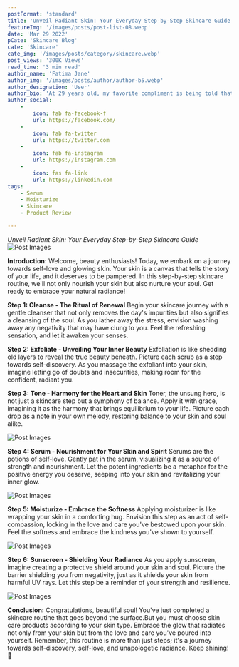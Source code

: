 ```yaml
---
postFormat: 'standard'
title: 'Unveil Radiant Skin: Your Everyday Step-by-Step Skincare Guide'
featureImg: '/images/posts/post-list-08.webp'
date: 'Mar 29 2022'
pCate: 'Skincare Blog'
cate: 'Skincare'
cate_img: '/images/posts/category/skincare.webp'
post_views: '300K Views'
read_time: '3 min read'
author_name: 'Fatima Jane'
author_img: '/images/posts/author/author-b5.webp'
author_designation: 'User'
author_bio: 'At 29 years old, my favorite compliment is being told that I look like my mom. Seeing myself in her image, like this daughter up top, makes me so proud of how far I’ve come, and so thankful for where I come from.'
author_social:
    -
        icon: fab fa-facebook-f
        url: https://facebook.com/
    -
        icon: fab fa-twitter
        url: https://twitter.com
    -
        icon: fab fa-instagram
        url: https://instagram.com
    - 
        icon: fas fa-link
        url: https://linkedin.com
tags: 
    - Serum
    - Moisturize
    - Skincare
    - Product Review

---
```


_Unveil Radiant Skin: Your Everyday Step-by-Step Skincare Guide_
![Post Images](/images/post-single/post-single-02.webp)

**Introduction:**
Welcome, beauty enthusiasts! Today, we embark on a journey towards self-love and glowing skin. Your skin is a canvas that tells the story of your life, and it deserves to be pampered. In this step-by-step skincare routine, we'll not only nourish your skin but also nurture your soul. Get ready to embrace your natural radiance!

**Step 1: Cleanse - The Ritual of Renewal**
Begin your skincare journey with a gentle cleanser that not only removes the day's impurities but also signifies a cleansing of the soul. As you lather away the stress, envision washing away any negativity that may have clung to you. Feel the refreshing sensation, and let it awaken your senses.

**Step 2: Exfoliate - Unveiling Your Inner Beauty**
Exfoliation is like shedding old layers to reveal the true beauty beneath. Picture each scrub as a step towards self-discovery. As you massage the exfoliant into your skin, imagine letting go of doubts and insecurities, making room for the confident, radiant you.

**Step 3: Tone - Harmony for the Heart and Skin**
Toner, the unsung hero, is not just a skincare step but a symphony of balance. Apply it with grace, imagining it as the harmony that brings equilibrium to your life. Picture each drop as a note in your own melody, restoring balance to your skin and soul alike.

![Post Images](/images/posts/everyday/2.jpg)

**Step 4: Serum - Nourishment for Your Skin and Spirit**
Serums are the potions of self-love. Gently pat in the serum, visualizing it as a source of strength and nourishment. Let the potent ingredients be a metaphor for the positive energy you deserve, seeping into your skin and revitalizing your inner glow.

![Post Images](/images/posts/everyday/1.jpg)

**Step 5: Moisturize - Embrace the Softness**
Applying moisturizer is like wrapping your skin in a comforting hug. Envision this step as an act of self-compassion, locking in the love and care you've bestowed upon your skin. Feel the softness and embrace the kindness you've shown to yourself.

![Post Images](/images/posts/everyday/3.jpg)

**Step 6: Sunscreen - Shielding Your Radiance**
As you apply sunscreen, imagine creating a protective shield around your skin and soul. Picture the barrier shielding you from negativity, just as it shields your skin from harmful UV rays. Let this step be a reminder of your strength and resilience.

![Post Images](/images/posts/everyday/4.jpg)

**Conclusion:**
Congratulations, beautiful soul! You've just completed a skincare routine that goes beyond the surface.But you must choose skin care products according to your skin type. Embrace the glow that radiates not only from your skin but from the love and care you've poured into yourself. Remember, this routine is more than just steps; it's a journey towards self-discovery, self-love, and unapologetic radiance. Keep shining! 🌟
